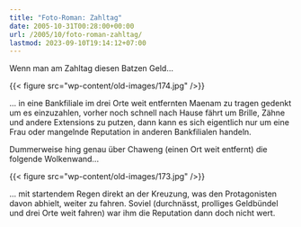 ```yaml
---
title: "Foto-Roman: Zahltag"
date: 2005-10-31T00:28:00+00:00
url: /2005/10/foto-roman-zahltag/
lastmod: 2023-09-10T19:14:12+07:00
---
```

Wenn man am Zahltag diesen Batzen Geld...

{{< figure src="wp-content/old-images/174.jpg" />}}

... in eine Bankfiliale im drei Orte weit entfernten Maenam zu tragen gedenkt um es einzuzahlen, vorher noch schnell nach Hause fährt um Brille, Zähne und andere Extensions zu putzen, dann kann es sich eigentlich nur um eine Frau oder mangelnde Reputation in anderen Bankfilialen handeln.

Dummerweise hing genau über Chaweng (einen Ort weit entfernt) die folgende Wolkenwand...

{{< figure src="wp-content/old-images/173.jpg" />}}

... mit startendem Regen direkt an der Kreuzung, was den Protagonisten davon abhielt, weiter zu fahren. Soviel (durchnässt, prolliges Geldbündel und drei Orte weit fahren) war ihm die Reputation dann doch nicht wert.
